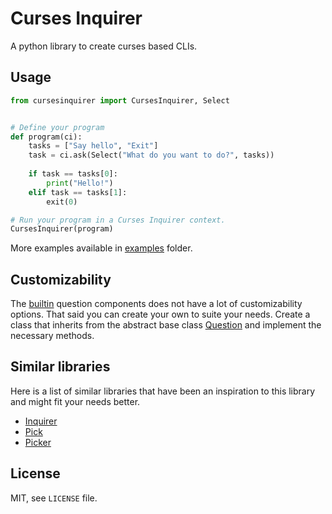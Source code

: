 # Curses Inquirer
A python library to create curses based CLIs.

## Usage
```python
from cursesinquirer import CursesInquirer, Select


# Define your program
def program(ci):
    tasks = ["Say hello", "Exit"]
    task = ci.ask(Select("What do you want to do?", tasks))
    
    if task == tasks[0]:
        print("Hello!")
    elif task == tasks[1]:
        exit(0)

# Run your program in a Curses Inquirer context.
CursesInquirer(program)
```

More examples available in [examples](examples) folder. 

## Customizability
The [builtin](cursesinquirer/builtins.py) question components does not have a lot of customizability options.
That said you can create your own to suite your needs.
Create a class that inherits from the abstract base class [Question](cursesinquirer/question.py) and implement the necessary methods.

## Similar libraries
Here is a list of similar libraries that have been an inspiration to this library and might fit your needs better.
* [Inquirer](https://github.com/magmax/python-inquirer)
* [Pick](https://github.com/wong2/pick)
* [Picker](https://github.com/pp19dd/picker)

## License
MIT, see `LICENSE` file.
